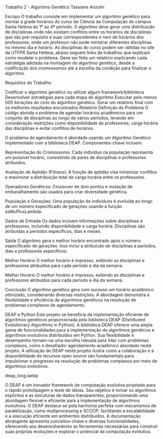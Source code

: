 Trabalho 2 - Algoritmo Genético
Tassiane Anzolin

Escopo
O trabalho consiste em implementar um algoritmo genético para montar a grade horários do curso de Ciência da Computação do campus Santa Helena do 1º ao 4º período. O algoritmo deve gerar uma distribuição de disciplinas onde não existam conflitos entre os horários de disciplinas que são pré-requisito e suas correspondentes e nem de horários dos professores, onde um professor não pode ministrar diferentes disciplinas no mesmo dia e horário. As disciplinas do curso podem ser obtidas no site da UTFPR Santa Helena, abaixo seguem links de trabalhos que explicam como modelar o problema. Deve ser feito um relatório explicando cada estratégia adotada na montagem do algoritmo genético, desde a codificação dos cromossomos até a escolha da condição para finalizar o algoritmo.

Requisitos do Trabalho:

Codificar o algoritmo genético ou utilizar algum framework/biblioteca
Desenvolver estratégias para cada etapa do algoritmo
Executar pelo menos 500 iterações do ciclo do algoritmo genético.
Gerar um relatório final com os melhores resultados encontrados
Relatório
Definição do Problema
O código aborda o problema de agendar horários acadêmicos para um conjunto de disciplinas ao longo de vários períodos, levando em consideração restrições como disponibilidade de professores, carga horária das disciplinas e evitar conflitos de horários.

O problema de agendamento é abordado usando um Algoritmo Genético implementado com a biblioteca DEAP. Componentes-chave incluem:

Representação do Cromossomo: Cada indivíduo na população representa um possível horário, consistindo de pares de disciplinas e professores atribuídos.

Avaliação de Aptidão (Fitness): A função de aptidão visa minimizar conflitos e maximizar a distribuição total de carga horária entre os professores.

Operadores Genéticos: Crossover de dois pontos e mutação de embaralhamento são usados para criar diversidade genética.

População e Gerações: Uma população de indivíduos é evoluída ao longo de um número especificado de gerações usando a função eaMuPlusLambda.

Dados de Entrada
Os dados incluem informações sobre disciplinas e professores, incluindo disponibilidade e carga horária. Disciplinas são atribuídas a períodos específicos, dias e meses.

Saída
O algoritmo gera o melhor horário encontrado após o número especificado de gerações. Isso inclui a atribuição de disciplinas a períodos, dias e professores específicos.

Melhor Horário
O melhor horário é impresso, exibindo as disciplinas e professores atribuídos para cada período e dia da semana.

Melhor Horário
O melhor horário é impresso, exibindo as disciplinas e professores atribuídos para cada período e dia da semana.

Conclusão
O algoritmo genético gera com sucesso um horário acadêmico otimizado, considerando diversas restrições. A abordagem demonstra a flexibilidade e eficiência de algoritmos genéticos na resolução de problemas complexos de agendamento.

DEAP e Python
Este projeto se beneficia da implementação eficiente de algoritmos genéticos proporcionada pela biblioteca DEAP (Distributed Evolutionary Algorithms in Python). A biblioteca DEAP oferece uma ampla gama de funcionalidades para a implementação de algoritmos genéticos e algoritmos evolutivos distribuídos em Python. Sua flexibilidade e desempenho tornam-na uma escolha robusta para lidar com problemas complexos, como o desafiador agendamento acadêmico abordado neste projeto. A utilização do DEAP neste projeto ilustra como a colaboração e a disponibilidade de recursos open source são fundamentais para impulsionar o progresso na resolução de problemas complexos por meio de algoritmos evolutivos.

deap_long.webp

O DEAP é um inovador framework de computação evolutiva projetado para o rápido prototipagem e teste de ideias. Seu objetivo é tornar os algoritmos explícitos e as estruturas de dados transparentes, proporcionando uma abordagem flexível e eficiente para a implementação de algoritmos evolutivos. O DEAP destaca-se pela harmonia perfeita com mecanismos de paralelização, como multiprocessing e SCOOP, facilitando a escalabilidade e a execução eficiente em ambientes distribuídos. A documentação abrangente apresenta conceitos-chave e diversas funcionalidades, oferecendo aos desenvolvedores as ferramentas necessárias para construir suas próprias evoluções e explorar o potencial da computação evolutiva.
